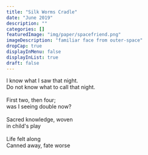 ```yaml
---
title: "Silk Worms Cradle"
date: "June 2019"
description: ""
categories: []
featuredImage: "img/paper/spacefriend.png"
imageDescription: "familiar face from outer-space"
dropCap: true
displayInMenu: false
displayInList: true
draft: false
---
```


I know what I saw that night. <br>
Do not know what to call that night. <br>
<br>
First two, then four; <br>
was I seeing double now? <br>
<br>
Sacred knowledge, woven <br>
in child's play <br>
<br>
Life felt along <br>
Canned away, fate worse